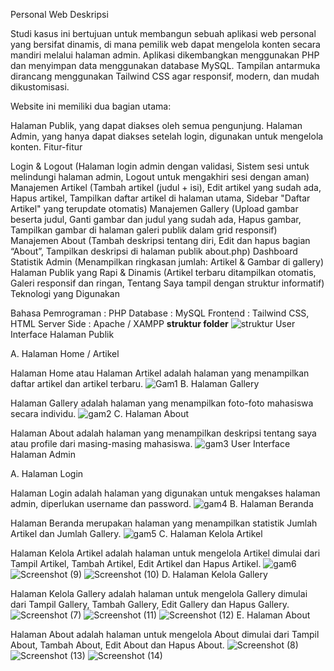 Personal Web
Deskripsi

Studi kasus ini bertujuan untuk membangun sebuah aplikasi web personal yang bersifat dinamis, di mana pemilik web dapat mengelola konten secara mandiri melalui halaman admin. Aplikasi dikembangkan menggunakan PHP dan menyimpan data menggunakan database MySQL. Tampilan antarmuka dirancang menggunakan Tailwind CSS agar responsif, modern, dan mudah dikustomisasi.

Website ini memiliki dua bagian utama:

Halaman Publik, yang dapat diakses oleh semua pengunjung.
Halaman Admin, yang hanya dapat diakses setelah login, digunakan untuk mengelola konten.
Fitur-fitur

Login & Logout (Halaman login admin dengan validasi, Sistem sesi untuk melindungi halaman admin, Logout untuk mengakhiri sesi dengan aman)
Manajemen Artikel (Tambah artikel (judul + isi), Edit artikel yang sudah ada, Hapus artikel, Tampilkan daftar artikel di halaman utama, Sidebar "Daftar Artikel" yang terupdate otomatis)
Manajemen Gallery (Upload gambar beserta judul, Ganti gambar dan judul yang sudah ada, Hapus gambar, Tampilkan gambar di halaman galeri publik dalam grid responsif)
Manajemen About (Tambah deskripsi tentang diri, Edit dan hapus bagian “About”, Tampilkan deskripsi di halaman publik about.php)
Dashboard Statistik Admin (Menampilkan ringkasan jumlah: Artikel & Gambar di gallery)
Halaman Publik yang Rapi & Dinamis (Artikel terbaru ditampilkan otomatis, Galeri responsif dan ringan, Tentang Saya tampil dengan struktur informatif)
Teknologi yang Digunakan

Bahasa Pemrograman : PHP
Database : MySQL
Frontend : Tailwind CSS, HTML
Server Side : Apache / XAMPP
**struktur folder**
![struktur](https://github.com/user-attachments/assets/2e8eaf73-d816-4eec-a4ed-f4d72d7da764)
User Interface Halaman Publik

A. Halaman Home / Artikel

Halaman Home atau Halaman Artikel adalah halaman yang menampilkan daftar artikel dan artikel terbaru.
![Gam1](https://github.com/user-attachments/assets/693f19c2-2ce5-451b-a77a-ae5282695229)
B. Halaman Gallery

Halaman Gallery adalah halaman yang menampilkan foto-foto mahasiswa secara individu.
![gam2](https://github.com/user-attachments/assets/48e2df34-b42f-4523-be96-8b299d6d61f7)
C. Halaman About

Halaman About adalah halaman yang menampilkan deskripsi tentang saya atau profile dari masing-masing mahasiswa.
![gam3](https://github.com/user-attachments/assets/31b01e2e-7a53-43db-bf29-74b10a82eed7)
User Interface Halaman Admin

A. Halaman Login

Halaman Login adalah halaman yang digunakan untuk mengakses halaman admin, diperlukan username dan password.
![gam4](https://github.com/user-attachments/assets/372446ad-9f56-45c5-8e8d-dde5ab7ba7a3)
B. Halaman Beranda

Halaman Beranda merupakan halaman yang menampilkan statistik Jumlah Artikel dan Jumlah Gallery.
![gam5](https://github.com/user-attachments/assets/d50e0c7e-01e5-4553-8197-515a42aea21d)
C. Halaman Kelola Artikel

Halaman Kelola Artikel adalah halaman untuk mengelola Artikel dimulai dari Tampil Artikel, Tambah Artikel, Edit Artikel dan Hapus Artikel.
![gam6](https://github.com/user-attachments/assets/034e2c98-6189-45d8-9994-27a76a5fbae9)
![Screenshot (9)](https://github.com/user-attachments/assets/41fc25fa-a269-46e0-b788-618c0651dc76)
![Screenshot (10)](https://github.com/user-attachments/assets/8993dd71-ccd0-4068-8273-d03dae709388)
D. Halaman Kelola Gallery

Halaman Kelola Gallery adalah halaman untuk mengelola Gallery dimulai dari Tampil Gallery, Tambah Gallery, Edit Gallery dan Hapus Gallery.
![Screenshot (7)](https://github.com/user-attachments/assets/615bb013-da31-45fd-befa-de132cf6693c)
![Screenshot (11)](https://github.com/user-attachments/assets/1a59aade-119d-4ca6-8711-7365e3ea24f7)
![Screenshot (12)](https://github.com/user-attachments/assets/efac7d96-ddb8-4988-8605-b0216c2b4855)
E. Halaman About

Halaman About adalah halaman untuk mengelola About dimulai dari Tampil About, Tambah About, Edit About dan Hapus About.
![Screenshot (8)](https://github.com/user-attachments/assets/10dc102c-0f60-4295-862d-1eba4e25f792)
![Screenshot (13)](https://github.com/user-attachments/assets/1f42684c-4a35-4d1a-8d1f-1de5aa18ed0f)
![Screenshot (14)](https://github.com/user-attachments/assets/83e2b85d-8d87-4fb5-8d65-6cb1c315715a)







